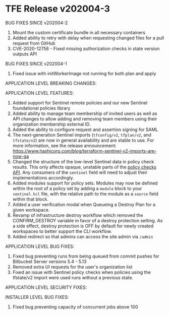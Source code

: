 # TFE Release v202004-3


BUG FIXES SINCE v202004-2

1. Mount the custom certificate bundle in all necessary containers
1. Added ability to retry with delay when requesting changed files for a pull request from GitHub
1. CVE-2020-12756 - Fixed missing authorization checks in state version outputs API

BUG FIXES SINCE v202004-1

1. Fixed issue with initWorkerImage not running for both plan and apply

APPLICATION LEVEL BREAKING CHANGES:


 APPLICATION LEVEL FEATURES:
1. Added support for Sentinel remote policies and our new Sentinel foundational policies library
1. Added ability to manage team membership of invited users as well as API changes to allow adding and removing team members using their organization membership external ID.
1. Added the ability to configure request and assertion signing for SAML
1. The next-generation Sentinel imports (`tfconfig/v2`, `tfplan/v2`, and `tfstate/v2`) are now in general availability and are stable to use. For more information, see the release announcement: https://www.hashicorp.com/blog/terraform-sentinel-v2-imports-are-now-ga
1. Changed the structure of the low-level Sentinel data in policy check results. This only affects opaque, unstable parts of the [policy checks API](https://www.terraform.io/docs/cloud/api/policy-checks.html). Any consumers of the `sentinel` field will need to adjust their implementations accordingly.
1. Added modules support for policy sets. Modules may now be defined within the root of a policy set by adding a `module` block to your `sentinel.hcl` file, with the relative path to the module as a `source` field within that block.
1. Added a user verification modal when Queueing a Destroy Plan for a given workspace.
1. Revamp of infrastructure destroy workflow which removed the CONFIRM_DESTROY variable in favor of a destroy protection setting. As a side effect, destroy protection is OFF by default for newly created workspaces to better support the CLI workflow.
1. Added redirect so that admins can access the site admin via `/admin`

 APPLICATION LEVEL BUG FIXES:
1. Fixed bug preventing runs from being queued from commit pushes for Bitbucket Server versions 5.4 - 5.13
1. Removed extra UI requests for the user's organization list
1. Fixed an issue with Sentinel policy checks when policies using the tfstate/v2 import were used runs without a previous state.

 APPLICATION LEVEL SECURITY FIXES:

 INSTALLER LEVEL BUG FIXES:
1. Fixed bug preventing capacity of concurrent jobs above 100


